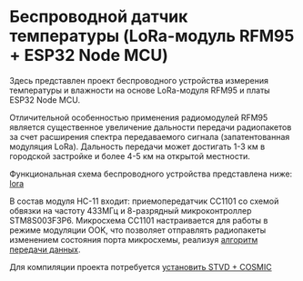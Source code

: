 Беспроводной датчик температуры (LoRa-модуль RFM95 + ESP32 Node MCU)
=============================================================
Здесь представлен проект беспроводного устройства измерения температуры и влажности на основе LoRa-модуля RFM95 и платы ESP32 Node MCU.

Отличительной особенностью применения радиомодулей RFM95 является существенное увеличение дальности передачи радиопакетов за счет расширения спектра передаваемого сигнала (запатентованная модуляция LoRa). Дальность передачи может достигать 1-3 км в городской застройке и более 4-5 км на открытой местности.

Функциональная схема беспроводного устройства представлена ниже:
[lora](func.jpg "Функциональная схема")

В состав модуля HC-11 входит: приемопередатчик CC1101 со схемой обвязки на частоту 433МГц и 8-разрядный микроконтроллер STM8S003F3P6.
Микросхема CC1101 настраивается для работы в режиме модуляции OOK, что позволяет отправлять радиопакеты изменением состояния порта микросхемы, реализуя [алгоритм передачи данных](http://www.homes-smart.ru/index.php/oborudovanie/bez-provodov-433-315mgts/45-odin-iz-algoritmov-peredachi-dannykh-v-vide-tsifrovogo-koda ).

Для компиляции проекта потребуется [установить STVD + COSMIC](http://www.count-zero.ru/2016/stm8_spl_cosmic/)

